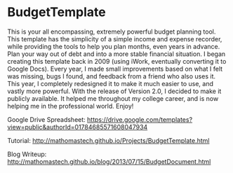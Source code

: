 BudgetTemplate
==============

This is your all encompassing, extremely powerful budget planning tool. This template has the simplicity of a simple income and expense recorder, while providing the tools to help you plan months, even years in advance. Plan your way out of debt and into a more stable financial situation. I began creating this template back in 2009 (using iWork, eventually converting it to Google Docs). Every year, I made small improvements based on what I felt was missing, bugs I found, and feedback from a friend who also uses it. This year, I completely redesigned it to make it much easier to use, and vastly more powerful. With the release of Version 2.0, I decided to make it publicly available. It helped me throughout my college career, and is now helping me in the professional world. Enjoy!

Google Drive Spreadsheet:
https://drive.google.com/templates?view=public&authorId=01784685571608047934

Tutorial: http://mathomastech.github.io/Projects/BudgetTemplate.html

Blog Writeup: http://mathomastech.github.io/blog/2013/07/15/BudgetDocument.html
